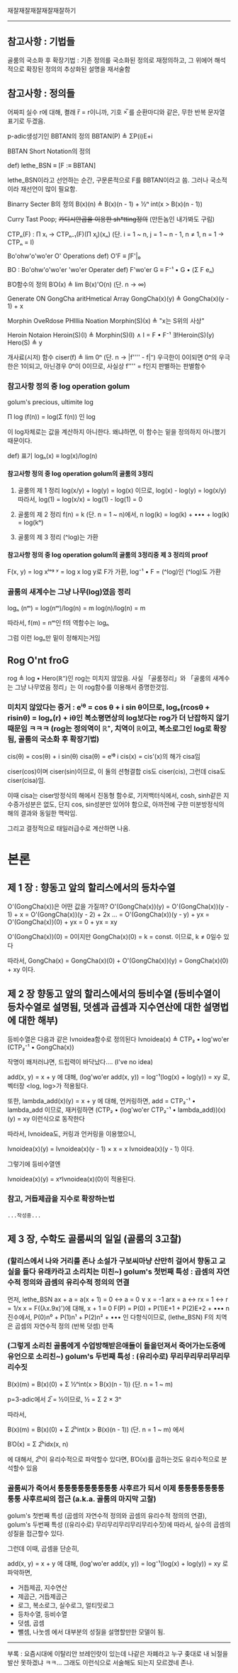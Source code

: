 재잘재잘재잘재잘재잘하기

---

## 참고사항 : 기법들
골룸의 국소화 후 확장기법 :  기존 정의를 국소화된 정의로 재정의하고, 그 위에어 해석적으로 확장된 정의의 추상화된 설명을 재서술함

## 참고사항 : 정의들

어짜피 실수 r에 대해, 켤래 r̅ = r이니까,
기호 ×̅ 를 순환마디와 같은, 무한 반복 문자열 표기로 두겠음.

p-adic생성기인 BBTAN의 정의
BBTAN(P) ≜ ΣP(i)E+i

BBTAN Short Notation의 정의

def) lethe_BSN ≡ [F :≡ BBTAN]

lethe_BSN이라고 선언하는 순간,
구문론적으로 F를 BBTAN이라고 씀.
그러나 국소적이라 재선언이 많이 필요함.

Binarry Secter B의 정의
B(x)(n) ≜ B(x)(n - 1) + ½ⁿ int(x > B(x)(n - 1))

Curry Tast Poop; ~~카디시안곱을 이용한 sh*tting정의~~ (만든놈인 내가봐도 구림)

CTPₙ(F) : Π xᵢ → CTPₙ₋₁(F)(Π xⱼ)(xₙ) (단. i = 1 ~ n, j = 1 ~ n - 1, n ≠ 1, n = 1 → CTPₙ = I)

Bo'ohw'o'wo'er O' Operations
def) O'F ≡ ∫F'|₀

BO : Bo'ohw'o'wo'er 'wo'er Operater
def) F'wo'er G ≡ F⁻¹ • G • (Σ F eₙ)

BΌ함수의 정의
BΌ(x) ≜ lim B(x)'O(n) (단. n → ∞)

Generate ON GongCha aritHmetical Array
GongCha(x)(y) ≜ GongCha(x)(y - 1) + x

Morphin OveRdose PHIllia Noation
Morphin(S)(x) ≜ "x는 S위의 사상"

Heroin Notaion
Heroin(S)(I) ≜ Morphin(S)(I) ∧ I = F • F⁻¹
∃!Heroin(S)(y) Hero(S) ≜ y

개사료(시저) 함수
ciser(f) ≜ lim 0ⁿ (단. n → |f'''' - f|⁺)
우극한이 0이되면 0ⁿ의 우극한은 1이되고,
아닌경우 0ⁿ이 0이므로, 사실상 f'''' = f인지
판별하는 판별함수

### 참고사항 정의 중 log operation golum
golum's precious, ultimite log

Π log (f(n)) = log(Σ f(n)) 인 log

이 log자체로는 값을 계산하지 아니한다.
왜냐하면, 이 함수는 밑을 정의하지 아니했기 때문이다.

def) 표기 logₙ(x) ≡ log(x)/log(n)

#### 참고사항 정의 중 log operation golum의 골룸의 3정리
1. 골룸의 제 1 정리
log(x/y) + log(y) = log(x)
이므로, log(x) - log(y) = log(x/y)
따라서, log(1) = log(x/x) = log(1) - log(1) = 0

2. 골룸의 제 2 정리
f(n) = k (단. n = 1 ~ n)에서,
n log(k) = log(k) + ••• + log(k) = log(kⁿ)

3. 골룸의 제 3 정리
(^log)는 가환

#### 참고사항 정의 중 log operation golum의 골룸의 3정리중 제 3 정리의 proof

F(x, y) = log xˡᵒᵍ ʸ = log x log y로 F가 가환,
log⁻¹ • F = (^log)인 (^log)도 가환

### 골룸의 새계수는 그냥 나무(log)였음 정리

logₙ (nᵐ)
 = log(nᵐ)/log(n)
 = m log(n)/log(n)
 = m

따라서, f(m) = nᵐ인 f의 역함수는 logₙ

그럼 이런 logₙ만 밑이 정해지는거임

## Rog O'nt froG
rog ≜ log • Hero(ℝ⁺)인 rog는 미치지 않았음.
사실 「골룸정리」와 「골룸의 새계수는 그냥 나무였음 정리」는 이 rog함수를 이용해서 증명한것임.

### 미치지 않았다는 증거 : eⁱᶿ = cos θ + i sin θ이므로, logₑ(rcosθ + risinθ) = logₑ(r) + iθ인 복소평면상의 log보다는 rog가 더 난잡하지 않기때문임 ㅋㅋㅋ (rog는 정의역이 ℝ⁺, 치역이 ℝ이고, 복소로그인 log로 확장됨, 골룸의 국소화 후 확장기법)
cis(θ) = cos(θ) + i sin(θ)
cisa(θ) = eⁱᶿ
i cis(x) = cis'(x)의 해가 cisa임

ciser(cos)이며 ciser(sin)이므로, 이 둘의 션형결합 cis도 ciser(cis), 그런데 cisa도 ciser(cisa)임.

이때 cisa는 ciser방정식의 해에서 진동형 함수로, 기저백터식에서, cosh, sinh같은 지수증가성분은 없도, 단지 cos, sin성분만 있어야 함으로, 아까전에 구한 미분방정식의 해의 결과와 동일한 맥락임.

그리고 결정적으로 태일러급수로 계산하면 나옴.

# 본론

## 제 1 장 : 향동고 앞의 할리스에서의 등차수열
O'(GongCha(x))은 어떤 값을 가질까?
O'(GongCha(x))(y)
 = O'(GongCha(x))(y - 1) + x
 = O'(GongCha(x))(y - 2) + 2x
...
 = O'(GongCha(x))(y - y) + yx
 = O'(GongCha(x))(0) + yx
 = 0 + yx = xy

O'(GongCha(x))(0) = 0이지만
GongCha(x)(0) = k = const. 이므로,
k ≠ 0일수 있다

따라서, GongCha(x)
 = GongCha(x)(0) + O'(GongCha(x))(y)
 = GongCha(x)(0) + xy
이다.

## 제 2 장 향동고 앞의 할리스에서의 등비수열 (등비수열이 등차수열로 설명됨, 덧셈과 곱셈과 지수연산에 대한 설명법에 대한 해부)

등비수열은 다음과 같은 Ivnoidea함수로 정의된다
Ivnoidea(x) ≜ CTP₂ • log'wo'er (CTP₂⁻¹ • GongCha(x))

작명이 왜저러냐면, 드립력이 바닥났다.... (I've no idea)

add(x, y) = x + y 에 대해,
(log'wo'er add(x, y)) 
 = log⁻¹(log(x) + log(y))
 = xy
로, 벡터장 <log, log>가 적용됬다.

또한, 
lambda_add(x)(y) = x + y 에 대해,
언커링하면,
add = CTP₂⁻¹ • lambda_add
이므로, 재커링하면
(CTP₂ • (log'wo'er CTP₂⁻¹ • lambda_add))(x)(y) = xy
이런식으로 동작한다

따라서, Ivnoidea도, 커링과 언커링을 이용했으니,

Ivnoidea(x)(y)
 = Ivnoidea(x)(y - 1) × x
 = x Ivnoidea(x)(y - 1) 이다.

그렇기에 등비수열엔

Ivnoidea(x)(y) = xʸIvnoidea(x)(0)이 적용된다.

### 참고, 거듭제곱을 지수로 확장하는법

```
...작성중...
```

## 제 3 장, 수학도 골룸씨의 일일 (골룸의 3고찰)

### (할리스에서 나와 거리를 존나 소설가 구보씨마냥 산만히 걸어서 향동고 교실을 돌다 유래카라고 소리치는 미친~) golum's 첫번째 특성 : 곱셈의 자연수적 정의와 곱셈의 유리수적 정의의 연결

먼저, lethe_BSN
ax + a = a(x + 1) = 0 <-> a = 0 ∨ x = -1
arx = a <-> rx = 1 <-> r = 1/x
x = F((λx.9x)')에 대해, x + 1 ≡ 0
F(P) = P(0) + P(1)E+1 + P(2)E+2 + •••
n진수에서, P(0)n⁰ + P(1)n¹ + P(2)n² + •••
인 다항식이므로, (lethe_BSN) F의 치역은 곱셈의 자연수적 정의 (반복 덧셈) 만족

### (그렇게 소리친 골룸에게 수업방해받은애들이 돌을던져서 죽어가는도중에 유언으로 소리친~) golum's 두번째 특성 : (유리수로) 무리무리무리무리무리수짓

B(x)(m) = 
B(x)(0) + Σ ½ⁿint(x > B(x)(n - 1)) (단. n = 1 ~ m)

p=3-adic에서 2̅ = ½이므로, ½ = Σ 2 × 3ⁿ

따라서, 

B(x)(m) = 
B(x)(0) + Σ 2̅ⁿint(x > B(x)(n - 1)) (단. n = 1 ~ m)
에서

BΌ(x) = Σ 2̅ⁿidx(x, n)

에 대해서, 2̅ⁿ이 유리수적으로 파악할수 있다면, BΌ(x)를 곱하는것도 유리수적으로 분석할수 있음

### 골룸씨가 죽어서 퉁퉁퉁퉁퉁퉁퉁퉁퉁 사후르가 되서 이제 퉁퉁퉁퉁퉁퉁퉁퉁퉁 사후르씨의 접근 (a.k.a. 골룸의 마지막 고찰)

golum's 첫번째 특성 (곱셈의 자연수적 정의와 곱셈의 유리수적 정의의 연결), golum's 두번째 특성 ((유리수로) 무리무리무리무리무리수짓)에 따라서, 실수의 곱셈의 성질을 접근할수 있다.

그런데 이때, 곱셈을 단순히, 

add(x, y) = x + y 에 대해,
(log'wo'er add(x, y)) 
 = log⁻¹(log(x) + log(y))
 = xy
로 파악하면, 
 - 거듭제곱, 지수연산
 - 제곱근, 거듭제곱근
 - 로그, 복소로그, 실수로그, 얼티밋로그
 - 등차수열, 등비수열
 - 덧셈, 곱셈
 - 뺄셈, 나눗셈
에서 대부분의 성질을 설명할만한 모델이 됨.

---

부록 : 요즘시대에 이탈리안 브레인랏이 있는데 나같은 자폐라고 누구 좆대로 내 뇌절을 발산 못하겠냐 ㅋㅋ... 그래도 이런식으로 서술해도 되는지 모르겠네 존나.